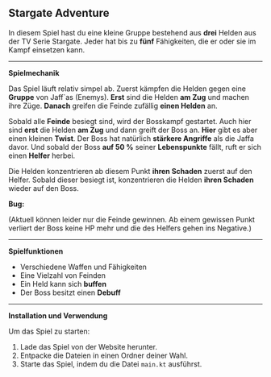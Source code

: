 ## Stargate Adventure

In diesem Spiel hast du eine kleine Gruppe bestehend aus **drei** Helden aus der TV Serie Stargate. Jeder hat bis zu **fünf** Fähigkeiten, die er oder sie im Kampf einsetzen kann.

---

**Spielmechanik**

Das Spiel läuft relativ simpel ab. Zuerst kämpfen die Helden gegen eine **Gruppe** von Jaff`as (Enemys). **Erst** sind die Helden **am Zug** und machen ihre Züge. **Danach** greifen die Feinde zufällig **einen Helden** an.

Sobald alle **Feinde** besiegt sind, wird der Bosskampf gestartet. Auch hier sind **erst** die Helden **am Zug** und dann greift der Boss an. **Hier** gibt es aber einen kleinen **Twist**. Der Boss hat natürlich **stärkere Angriffe** als die Jaffa davor. Und sobald der Boss **auf 50 %** seiner **Lebenspunkte** fällt, ruft er sich einen **Helfer** herbei.

Die Helden konzentrieren ab diesem Punkt **ihren Schaden** zuerst auf den Helfer. Sobald dieser besiegt ist, konzentrieren die Helden **ihren Schaden** wieder auf den Boss.

**Bug:**

(Aktuell können leider nur die Feinde gewinnen. Ab einem gewissen Punkt verliert der Boss keine HP mehr und die des Helfers gehen ins Negative.)

---

**Spielfunktionen**

* Verschiedene Waffen und Fähigkeiten
* Eine Vielzahl von Feinden
* Ein Held kann sich **buffen**
* Der Boss besitzt einen **Debuff**

---

**Installation und Verwendung**

Um das Spiel zu starten:

1. Lade das Spiel von der Website herunter.
2. Entpacke die Dateien in einen Ordner deiner Wahl.
3. Starte das Spiel, indem du die Datei `main.kt` ausführst.
